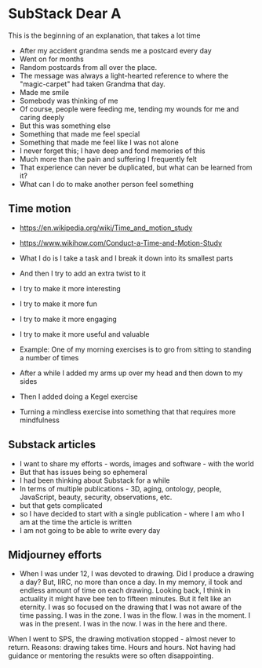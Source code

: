 # SubStack Dear A

This is the beginning of an explanation, that takes a lot time

* After my accident grandma sends me a postcard every day
* Went on for months
* Random postcards from all over the place.
* The message was always a light-hearted reference to where the "magic-carpet" had taken Grandma that day.
* Made me smile
* Somebody was thinking of me
* Of course, people were feeding me, tending my wounds for me and caring deeply
* But this was something else
* Something that made me feel special
* Something that made me feel like I was not alone
* I never forget this; I have deep and fond memories of this
* Much more than the pain and suffering I frequently felt
* That experience can never be duplicated, but what can be learned from it?
* What can I do to make another person feel something


## Time motion

* https://en.wikipedia.org/wiki/Time_and_motion_study
* https://www.wikihow.com/Conduct-a-Time-and-Motion-Study

* What I do is I take a task and I break it down into its smallest parts
* And then I try to add an extra twist to it
* I try to make it more interesting
* I try to make it more fun
* I try to make it more engaging
* I try to make it more useful and valuable
* Example: One of my morning exercises is to gro from sitting to standing a number of times
* After a while I added my arms up over my head and then down to my sides
* Then I added doing a Kegel exercise
* Turning a mindless exercise into something that that requires more mindfulness


## Substack articles

* I want to share my efforts - words, images and software - with the world
* But that has issues being so ephemeral
* I had been thinking about Substack for a while
* In terms of multiple publications - 3D, aging, ontology, people, JavaScript, beauty, security, observations, etc.
* but that gets complicated
* so I have decided to start with a single publication - where I am who I am at the time the article is written
* I am not going to be able to write every day


## Midjourney efforts

* When I was under 12, I was devoted to drawing. Did I produce a drawing a day? But, IIRC, no more than once a day. In my memory, iI took and endless amount of time on each drawing. Looking back, I think in actuality it might have bee ten to fifteen minutes. But it felt like an eternity. I was so focused on the drawing that I was not aware of the time passing. I was in the zone. I was in the flow. I was in the moment. I was in the present. I was in the now. I was in the here and there.

When I went to SPS, the drawing motivation stopped - almost never to return. Reasons: drawing takes time. Hours and hours. Not having had guidance or mentoring the resukts were so often disappointing.

